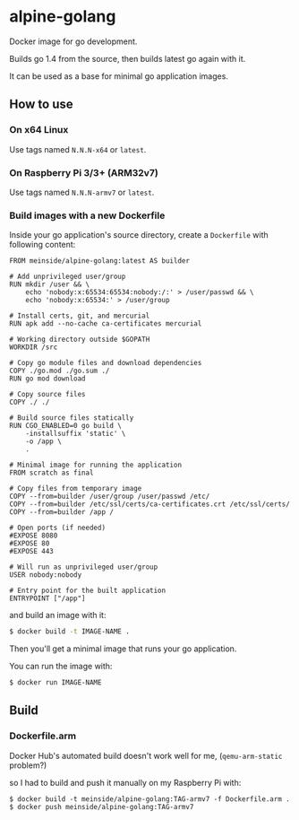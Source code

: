 # alpine-golang

Docker image for go development.

Builds go 1.4 from the source, then builds latest go again with it.

It can be used as a base for minimal go application images.

## How to use

### On x64 Linux

Use tags named `N.N.N-x64` or `latest`.

### On Raspberry Pi 3/3+ (ARM32v7)

Use tags named `N.N.N-armv7` or `latest`.

### Build images with a new Dockerfile

Inside your go application's source directory, create a `Dockerfile` with following content:

```
FROM meinside/alpine-golang:latest AS builder

# Add unprivileged user/group
RUN mkdir /user && \
	echo 'nobody:x:65534:65534:nobody:/:' > /user/passwd && \
	echo 'nobody:x:65534:' > /user/group

# Install certs, git, and mercurial
RUN apk add --no-cache ca-certificates mercurial

# Working directory outside $GOPATH
WORKDIR /src

# Copy go module files and download dependencies
COPY ./go.mod ./go.sum ./
RUN go mod download

# Copy source files
COPY ./ ./

# Build source files statically
RUN CGO_ENABLED=0 go build \
	-installsuffix 'static' \
	-o /app \
	.

# Minimal image for running the application
FROM scratch as final

# Copy files from temporary image
COPY --from=builder /user/group /user/passwd /etc/
COPY --from=builder /etc/ssl/certs/ca-certificates.crt /etc/ssl/certs/
COPY --from=builder /app /

# Open ports (if needed)
#EXPOSE 8080
#EXPOSE 80
#EXPOSE 443

# Will run as unprivileged user/group
USER nobody:nobody

# Entry point for the built application
ENTRYPOINT ["/app"]
```

and build an image with it:

```bash
$ docker build -t IMAGE-NAME .
```

Then you'll get a minimal image that runs your go application.

You can run the image with:

```bash
$ docker run IMAGE-NAME
```

## Build

### Dockerfile.arm

Docker Hub's automated build doesn't work well for me, (`qemu-arm-static` problem?)

so I had to build and push it manually on my Raspberry Pi with:

```
$ docker build -t meinside/alpine-golang:TAG-armv7 -f Dockerfile.arm .
$ docker push meinside/alpine-golang:TAG-armv7
```

